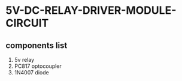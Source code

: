 # 5V-DC-RELAY-DRIVER-MODULE-CIRCUIT

## components list
1. 5v relay
2. PC817 optocoupler
3. 1N4007 diode

